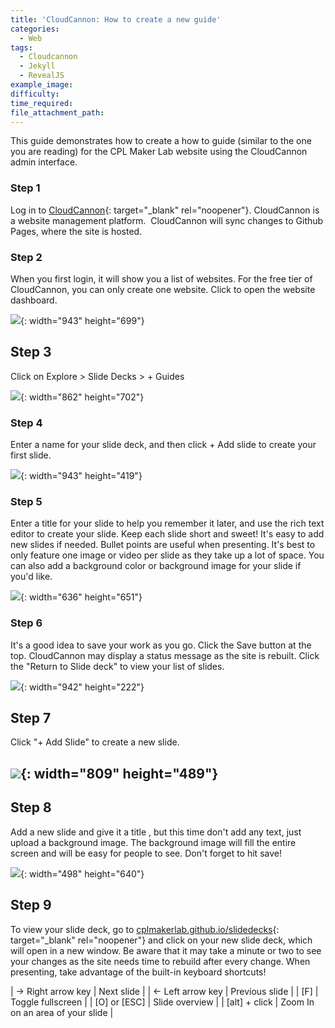 ```yaml
---
title: 'CloudCannon: How to create a new guide'
categories:
  - Web
tags:
  - Cloudcannon
  - Jekyll
  - RevealJS
example_image:
difficulty:
time_required:
file_attachment_path:
---
```


This guide demonstrates how to create a how to guide (similar to the one you are reading) for the CPL Maker Lab website using the CloudCannon admin interface.

### Step 1

Log in to [CloudCannon](cloudcannon.com/){: target="_blank" rel="noopener"}. CloudCannon is a website management platform.&nbsp; CloudCannon will sync changes to Github Pages, where the site is hosted.

### Step 2

When you first login, it will show you a list of websites. For the free tier of CloudCannon, you can only create one website. Click to open the website dashboard.

![](/uploads/how-to-create-a-slide-deck/screen-shot-2020-08-21-at-6-16-38-pm.png){: width="943" height="699"}

## Step 3

Click on Explore &gt; Slide Decks &gt; + Guides

![](/uploads/screen-shot-2020-08-21-at-6-19-22-pm.png){: width="862" height="702"}

### Step 4

Enter a name for your slide deck, and then click + Add slide to create your first slide.

![](/uploads/screen-shot-2020-08-21-at-6-27-34-pm.png){: width="943" height="419"}

### Step 5

Enter a title for your slide to help you remember it later, and use the rich text editor to create your slide. Keep each slide short and sweet\! It's easy to add new slides if needed. Bullet points are useful when presenting. It's best to only feature one image or video per slide as they take up a lot of space. You can also add a background color or background image for your slide if you'd like.

![](/uploads/screen-shot-2020-08-21-at-6-34-58-pm.png){: width="636" height="651"}

### Step 6

It's a good idea to save your work as you go. Click the Save button at the top. CloudCannon may display a status message as the site is rebuilt. Click the "Return to Slide deck" to view your list of slides.

![](/uploads/screen-shot-2020-08-21-at-6-47-11-pm.png){: width="942" height="222"}

## Step 7

Click "+ Add Slide" to create a new slide.

## ![](/uploads/screen-shot-2020-08-21-at-7-14-54-pm.png){: width="809" height="489"}

## Step 8

Add a new slide and give it a title , but this time don't add any text, just upload a background image. The background image will fill the entire screen and will be easy for people to see. Don't forget to hit save\!

![](/uploads/screen-shot-2020-08-21-at-7-10-33-pm.png){: width="498" height="640"}

## Step 9

To view your slide deck, go to [cplmakerlab.github.io/slidedecks](http://cplmakerlab.github.io/slidedecks){: target="_blank" rel="noopener"} and click on your new slide deck, which will open in a new window. Be aware that it may take a minute or two to see your changes as the site needs time to rebuild after every change. When presenting, take advantage of the built-in keyboard shortcuts\!

| → Right arrow key | Next slide |
| ← Left arrow key | Previous slide |
| \[F\] | Toggle fullscreen |
| \[O\] or \[ESC\] | Slide overview |
| \[alt\] + click | Zoom In on an area of your slide |